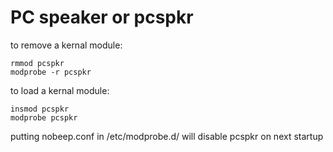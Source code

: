 # PC speaker or pcspkr
to remove a kernal module:
```
rmmod pcspkr
modprobe -r pcspkr
```
to load a kernal module:
```
insmod pcspkr
modprobe pcspkr
```

putting nobeep.conf in /etc/modprobe.d/ will disable pcspkr on next startup

